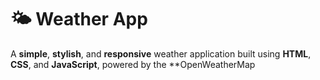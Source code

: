 #  🌤️ Weather App
A **simple**, **stylish**, and **responsive** weather application built using **HTML**, **CSS**, and **JavaScript**, powered by the **OpenWeatherMap


